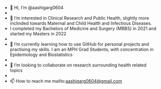 - 👋 Hi, I’m @aashigarg0604
- 
- 👀 I’m interested in Clinical Research and Public Health, slightly more inclinded towards Maternal and Child Health and Infectious Diseases.
- I completed my Bachelors of Medicine and Surgery (MBBS) in 2021 and started my Masters in 2022
- 
- 🌱 I’m currently learning how to use GitHub for personal projects and practising my skills. I am an MPH Grad Students, with concentration in Epidemiology and Biostatistics
- 
- 💞️ I’m looking to collaborate on research surrounding health related topics
- 
- 📫 How to reach me mailto:aashigarg0604@gmail.com

<!---
aashigarg0604/aashigarg0604 is a ✨ special ✨ repository because its `README.md` (this file) appears on your GitHub profile.
You can click the Preview link to take a look at your changes.
--->
